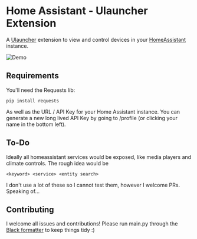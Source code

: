 # Home Assistant - Ulauncher Extension

A [Ulauncher](https://ext.ulauncher.io/) extension to view and control devices in your [HomeAssistant](https://www.home-assistant.io/) instance.

![Demo](https://github.com/qcasey/ulauncher-homeassistant/raw/master/demo.gif)

## Requirements

You'll need the Requests lib: 

`pip install requests`

As well as the URL / API Key for your Home Assistant instance. You can generate a new long lived API Key by going to /profile (or clicking your name in the bottom left).

## To-Do

Ideally all homeassistant services would be exposed, like media players and climate controls. The rough idea would be 

`<keyword> <service> <entity search>`

I don't use a lot of these so I cannot test them, however I welcome PRs. Speaking of...

## Contributing

I welcome all issues and contributions! Please run main.py through the [Black formatter](https://github.com/psf/black) to keep things tidy :)
